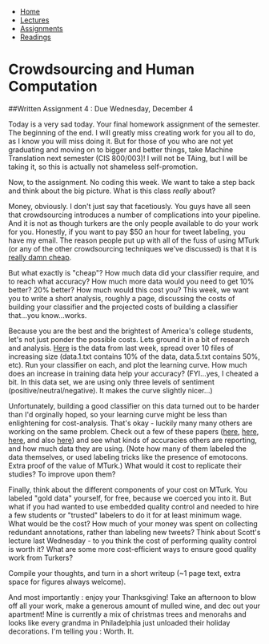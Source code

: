 <ul id="ProjectSubmenu">
    <li><a class="home" href="../index.html" title="Home">Home</a></li>
    <li><a class="syllabus" href="../syllabus.html" title="Lectures">Lectures</a></li>
    <li><a class="assignments" href="../assignments.html" title="Assignments">Assignments</a></li>
    <li><a class="resources" href="../resources.html" title="Resources">Readings</a></li>
</ul>

<link rel="stylesheet" type="text/css" href="../stylesheet.css" />

# Crowdsourcing and Human Computation

##Written Assignment 4 : Due Wednesday, December 4

Today is a very sad today. Your final homework assignment of the semester. The beginning of the end. I will greatly miss creating work for you all to do, as I know you will miss doing it. But for those of you who are not yet graduating and moving on to bigger and better things, take Machine Translation next semester (CIS 800/003)! I will not be TAing, but I will be taking it, so this is actually not shameless self-promotion.

Now, to the assignment. No coding this week. We want to take a step back and think about the big picture. What is this class _really_ about? 

Money, obviously. I don't just say that facetiously. You guys have all seen that crowdsourcing introduces a number of complications into your pipeline. And it is not as though turkers are the only people available to do your work for you. Honestly, if you want to pay $50 an hour for tweet labeling, you have my email. The reason people put up with all of the fuss of using MTurk (or any of the other crowdsourcing techniques we've discussed) is that it is [really damn cheap](http://www.youtube.com/watch?v=9s7CkbcSjBo).

But what exactly is "cheap"? How much data did your classifier require, and to reach what accuracy? How much more data would you need to get 10% better? 20% better? How much would this cost you?  This week, we want you to write a short analysis, roughly a page, discussing the costs of building your classifier and the projected costs of building a classifier that...you know...works.

Because you are the best and the brightest of America's college students, let's not just ponder the possible costs. Lets ground it in a bit of research and analysis. [Here](downloads/data-splits.zip) is the data from last week, spread over 10 files of increasing size (data.1.txt contains 10% of the data, data.5.txt contains 50%, etc). Run your classifier on each, and plot the learning curve. How much does an increase in training data help your accuracy? (FYI...yes, I cheated a bit. In this data set, we are using only three levels of sentiment (positive/neutral/negative). It makes the curve slightly nicer...)

Unfortunately, building a good classifier on this data turned out to be harder than I'd orginally hoped, so your learning curve might be less than enlightening for cost-analysis. That's okay - luckily many many others are working on the same problem. Check out a few of these papers ([here](downloads/pak-paroubek.pdf), [here](downloads/kouloumpis-et-al.pdf), [here](downloads/barbosa-feng.pdf), and also [here](downloads/stanford.pdf)) and see what kinds of accuracies others are reporting, and how much data they are using. (Note how many of them labeled the data themselves, or used labeling tricks like the presence of emotocons. Extra proof of the value of MTurk.) What would it cost to replicate their studies? To improve upon them?

Finally, think about the different components of your cost on MTurk. You labeled "gold data" yourself, for free, because we coerced you into it. But what if you had wanted to use embedded quality control and needed to hire a few students or "trusted" labelers to do it for at least minimum wage. What would be the cost? How much of your money was spent on collecting redundant annotations, rather than labeling new tweets? Think about Scott's lecture last Wednesday - to you think the cost of performing quality control is worth it? What are some more cost-efficient ways to ensure good quality work from Turkers? 

Compile your thoughts, and turn in a short writeup (~1 page text, extra space for figures always welcome). 

And most importantly : enjoy your Thanksgiving! Take an afternoon to blow off all your work, make a generous amount of mulled wine, and dec out your apartment! Mine is currently a mix of christmas trees and menorahs and looks like every grandma in Philadelphia just unloaded their holiday decorations. I'm telling you : Worth. It. 


